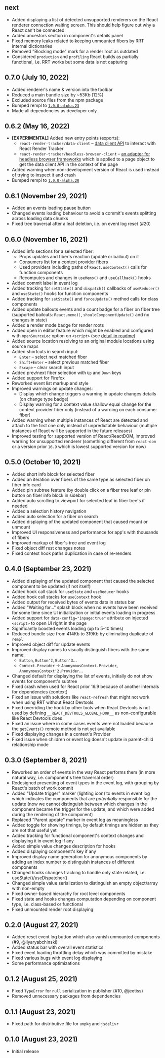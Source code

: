 ## next

- Added displaying a list of detected unsupported renderers on the React renderer connection waiting screen. This should help figure out why a React can't be connected.
- Added ancestors section in component's details panel
- Fixed memory leaks related to keeping unmounted fibers by RRT internal dictionaries
- Removed "Blocking mode" mark for a render root as outdated
- Considered `production` and `profiling` React builds as partially functional, i.e. RRT works but some data is not capturing

## 0.7.0 (July 10, 2022)

- Added renderer's name & version into the toolbar
- Reduced a main bundle size by ~53Kb (12%)
- Excluded source files from the npm package
- Bumped rempl to [`1.0.0-alpha.23`](https://github.com/rempl/rempl/releases/tag/v1.0.0-alpha.20)
- Made all dependencies as developer only

## 0.6.2 (May 16, 2022)

- **[EXPERIMENTAL]** Added new entry points (exports):
  - `react-render-tracker/data-client` – [data client API](README.md#option-3--data-client-in-a-browser) to interact with React Render Tracker
  - `react-render-tracker/headless-browser-client` – [an adapter for headless browser frameworks](README.md#option-4--data-client-in-a-headless-browser-framework) which is applied to a page object to get the data client API in the context of the page
- Added warning when non-development version of React is used instead of trying to inspect it and crash
- Bumped rempl to [`1.0.0-alpha.20`](https://github.com/rempl/rempl/releases/tag/v1.0.0-alpha.20)

## 0.6.1 (November 29, 2021)

- Added an events loading pause button
- Changed events loading behaviour to avoid a commit's events splitting across loading data chunks
- Fixed tree traversal after a leaf deletion, i.e. on event log reset (#20)

## 0.6.0 (November 16, 2021)

- Added info sections for a selected fiber:
  - Props updates and fiber's reaction (update or bailout) on it
  - Consumers list for a context provider fibers
  - Used providers including paths of `React.useContext()` calls for function components
  - Recomputes and changes in `useMemo()` and `useCallback()` hooks
- Added commit label in event log
- Added tracking for `setState()` and `dispatch()` callbacks of `useReducer()` and `useState()` hooks for function components
- Added tracking for `setState()` and `forceUpdate()` method calls for class components
- Added update bailouts events and a count badge for a fiber on fiber tree (supported bailouts: `React.memo()`, `shouldComponentUpdate()` and no changes in state)
- Added a render mode badge for render roots
- Added open in editor feature which might be enabled and configured with `openSourceLoc` option on `<script>` (see [detail in readme](README.md#opensourceloc))
- Added source location resolving to an original module locations using source maps
- Added shortcuts in search input:
  - `Enter` – select next matched fiber
  - `Shift+Enter` – select previous matched fiber
  - `Escape` – clear search input
- Added prev/next fiber selection with `Up` and `Down` keys
- Added support for Firefox
- Reworked event list markup and style
- Improved warnings on update changes:
  - Display which change triggers a warning in update changes details (on change type badge)
  - Display warning for a context value shallow equal change for the context provider fiber only (instead of a warning on each consumer fiber)
- Added warning when multiple instances of React are detected and attach to the first one only instead of unpredictable behaviour (multiple instances of React will be supported in the future releases)
- Improved testing for supported version of React/ReactDOM, improved warning for unsupported renderer (something different from `react-dom` or a version prior `16.9` which is lowest supported version for now)

## 0.5.0 (October 10, 2021)

- Added short info block for selected fiber
- Added an iteration over fibers of the same type as selected fiber on fiber info card
- Added pin subtree feature (by double click on a fiber tree leaf or pin button on fiber info block in sidebar)
- Added auto scrolling to viewport for selected leaf in fiber tree's if needed
- Added a selection history navigation
- Added auto selection for a fiber on search
- Added displaying of the updated component that caused mount or unmount
- Improved UI responsiveness and performance for app's with thousands of fibers
- Improved markup of fiber's tree and event log
- Fixed object diff rest changes notes
- Fixed context hook paths duplication in case of re-renders

## 0.4.0 (September 23, 2021)

- Added displaying of the updated component that caused the selected component to be updated (if not itself)
- Added hook call stack for `useState` and `useReducer` hooks
- Added hook call stacks for `useContext` hook
- Added output for received bytes of events data in status bar
- Added "Waiting for..." splash block when no events have been received for some time since UI initialization or initial events loading in progress
- Added support for `data-config="inpage:true"` attribute on injected `<script>` to open UI right in the page
- Significantly boosted events loading (up to 5-10 times)
- Reduced bundle size from 414Kb to 319Kb by eliminating duplicate of `rempl`
- Improved object diff for update events
- Improved display names to visually distinguish fibers with the same name:
  - `Button`, `Button'2`, `Button'3`...
  - `Context.Provider` → `AnonymousContext.Provider`, `AnonymousContext'2.Provider`...
- Changed default for displaying the list of events, initially do not show events for component's subtree
- Fixed crash when used for React prior 16.9 because of another internals for dependencies (context)
- Fixed an issue with solutions like `react-refresh` that might not work when using RRT without React Devtools
- Fixed overriding the hook by other tools when React Devtools is not used by defining `__REACT_DEVTOOLS_GLOBAL_HOOK__` as non-configurable like React Devtools does
- Fixed an issue where in some cases events were not loaded because the `getEvents()` remote method is not yet available
- Fixed displaying changes in a context's Provider
- Fixed issue when children or event log doesn't update in parent-child relationship mode

## 0.3.0 (September 8, 2021)

- Reworked an order of events in the way React performs them (in more natural way, i.e. component's tree traversal order)
- Redesigned presenting of event types in the event log, with grouping by React's batch of work commit
- Added "Update trigger" marker (lighting icon) to events in event log which indicates the components that are _potentially_ responsible for the update (now we cannot distinguish between which changes in the component became the trigger for the update, and which were added during the rendering of the component)
- Replaced "Parent update" marker in event log as meaningless
- Added toggle for showing timings, by default timings are hidden as they are not that useful yet
- Added tracking for functional component's context changes and displaying it in event log if any
- Added simple value changes description for hooks
- Added displaying component's key if any
- Improved display name generation for anonymous components by adding an index number to distinguish instances of different components
- Changed hooks changes tracking to handle only state related, i.e. useState()/useDispatcher()
- Changed simple value serialization to distinguish an empty object/array with non-empty
- Fixed owner-based hierarchy for root level components
- Fixed state and hooks changes computation depending on component type, i.e. class-based or functional
- Fixed unmounted render root displaying

## 0.2.0 (August 27, 2021)

- Added reset event log button which also vanish unmounted components (#9, @ilyaryabchinski)
- Added status bar with overall event statistics
- Fixed event loading throttling delay which was committed by mistake
- Fixed various bugs with event log displaying
- Some performance optimizations

## 0.1.2 (August 25, 2021)

- Fixed `TypeError` for `null` serialization in publisher (#10, @jeetiss)
- Removed unnecessary packages from dependencies

## 0.1.1 (August 23, 2021)

- Fixed path for distributive file for `unpkg` and `jsdelivr`

## 0.1.0 (August 23, 2021)

- Initial release
